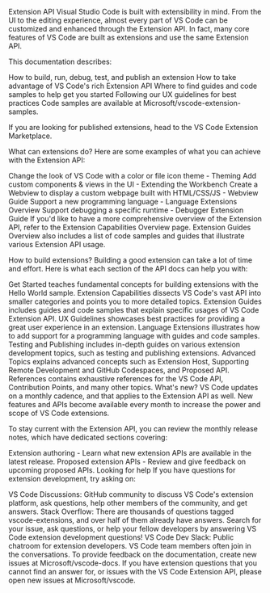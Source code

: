 Extension API
Visual Studio Code is built with extensibility in mind. From the UI to the editing experience, almost every part of VS Code can be customized and enhanced through the Extension API. In fact, many core features of VS Code are built as extensions and use the same Extension API.

This documentation describes:

How to build, run, debug, test, and publish an extension
How to take advantage of VS Code's rich Extension API
Where to find guides and code samples to help get you started
Following our UX guidelines for best practices
Code samples are available at Microsoft/vscode-extension-samples.

If you are looking for published extensions, head to the VS Code Extension Marketplace.

What can extensions do?
Here are some examples of what you can achieve with the Extension API:

Change the look of VS Code with a color or file icon theme - Theming
Add custom components & views in the UI - Extending the Workbench
Create a Webview to display a custom webpage built with HTML/CSS/JS - Webview Guide
Support a new programming language - Language Extensions Overview
Support debugging a specific runtime - Debugger Extension Guide
If you'd like to have a more comprehensive overview of the Extension API, refer to the Extension Capabilities Overview page. Extension Guides Overview also includes a list of code samples and guides that illustrate various Extension API usage.

How to build extensions?
Building a good extension can take a lot of time and effort. Here is what each section of the API docs can help you with:

Get Started teaches fundamental concepts for building extensions with the Hello World sample.
Extension Capabilities dissects VS Code's vast API into smaller categories and points you to more detailed topics.
Extension Guides includes guides and code samples that explain specific usages of VS Code Extension API.
UX Guidelines showcases best practices for providing a great user experience in an extension.
Language Extensions illustrates how to add support for a programming language with guides and code samples.
Testing and Publishing includes in-depth guides on various extension development topics, such as testing and publishing extensions.
Advanced Topics explains advanced concepts such as Extension Host, Supporting Remote Development and GitHub Codespaces, and Proposed API.
References contains exhaustive references for the VS Code API, Contribution Points, and many other topics.
What's new?
VS Code updates on a monthly cadence, and that applies to the Extension API as well. New features and APIs become available every month to increase the power and scope of VS Code extensions.

To stay current with the Extension API, you can review the monthly release notes, which have dedicated sections covering:

Extension authoring - Learn what new extension APIs are available in the latest release.
Proposed extension APIs - Review and give feedback on upcoming proposed APIs.
Looking for help
If you have questions for extension development, try asking on:

VS Code Discussions: GitHub community to discuss VS Code's extension platform, ask questions, help other members of the community, and get answers.
Stack Overflow: There are thousands of questions tagged vscode-extensions, and over half of them already have answers. Search for your issue, ask questions, or help your fellow developers by answering VS Code extension development questions!
VS Code Dev Slack: Public chatroom for extension developers. VS Code team members often join in the conversations.
To provide feedback on the documentation, create new issues at Microsoft/vscode-docs. If you have extension questions that you cannot find an answer for, or issues with the VS Code Extension API, please open new issues at Microsoft/vscode.